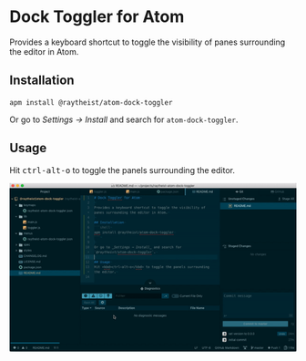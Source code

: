 # Dock Toggler for Atom

Provides a keyboard shortcut to toggle the visibility of panes surrounding the editor in Atom.

## Installation
```shell
apm install @raytheist/atom-dock-toggler
```

Or go to _Settings → Install_ and search for `atom-dock-toggler`.

## Usage
Hit <kbd>ctrl-alt-o</kbd> to toggle the panels surrounding the editor.

![toggling panels](./toggle.gif)
